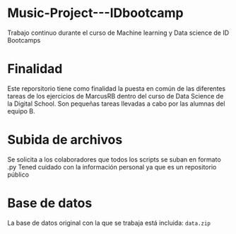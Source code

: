# Music-Project---IDbootcamp
Trabajo continuo durante el curso de Machine learning y Data science de ID Bootcamps

# Finalidad

Este reporsitorio tiene como finalidad la puesta en común de las diferentes tareas de los ejercicios de MarcusRB dentro del curso de Data Science de la Digital School.
Son pequeñas tareas llevadas a cabo por las alumnas del equipo B.

# Subida de archivos

Se solicita a los colaboradores que todos los scripts se suban en formato .py
Tened cuidado con la información personal ya que es un repositorio público

# Base de datos

La base de datos original con la que se trabaja está incluida: ```data.zip```
